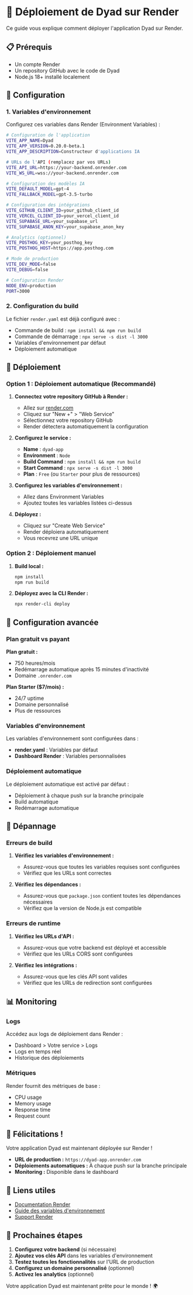 # 🚀 Déploiement de Dyad sur Render

Ce guide vous explique comment déployer l'application Dyad sur Render.

## 📋 Prérequis

- Un compte Render
- Un repository GitHub avec le code de Dyad
- Node.js 18+ installé localement

## 🔧 Configuration

### 1. Variables d'environnement

Configurez ces variables dans Render (Environment Variables) :

```bash
# Configuration de l'application
VITE_APP_NAME=Dyad
VITE_APP_VERSION=0.20.0-beta.1
VITE_APP_DESCRIPTION=Constructeur d'applications IA

# URLs de l'API (remplacez par vos URLs)
VITE_API_URL=https://your-backend.onrender.com
VITE_WS_URL=wss://your-backend.onrender.com

# Configuration des modèles IA
VITE_DEFAULT_MODEL=gpt-4
VITE_FALLBACK_MODEL=gpt-3.5-turbo

# Configuration des intégrations
VITE_GITHUB_CLIENT_ID=your_github_client_id
VITE_VERCEL_CLIENT_ID=your_vercel_client_id
VITE_SUPABASE_URL=your_supabase_url
VITE_SUPABASE_ANON_KEY=your_supabase_anon_key

# Analytics (optionnel)
VITE_POSTHOG_KEY=your_posthog_key
VITE_POSTHOG_HOST=https://app.posthog.com

# Mode de production
VITE_DEV_MODE=false
VITE_DEBUG=false

# Configuration Render
NODE_ENV=production
PORT=3000
```

### 2. Configuration du build

Le fichier `render.yaml` est déjà configuré avec :
- Commande de build : `npm install && npm run build`
- Commande de démarrage : `npx serve -s dist -l 3000`
- Variables d'environnement par défaut
- Déploiement automatique

## 🚀 Déploiement

### Option 1 : Déploiement automatique (Recommandé)

1. **Connectez votre repository GitHub à Render :**
   - Allez sur [render.com](https://render.com)
   - Cliquez sur "New +" > "Web Service"
   - Sélectionnez votre repository GitHub
   - Render détectera automatiquement la configuration

2. **Configurez le service :**
   - **Name** : `dyad-app`
   - **Environment** : `Node`
   - **Build Command** : `npm install && npm run build`
   - **Start Command** : `npx serve -s dist -l 3000`
   - **Plan** : `Free` (ou `Starter` pour plus de ressources)

3. **Configurez les variables d'environnement :**
   - Allez dans Environment Variables
   - Ajoutez toutes les variables listées ci-dessus

4. **Déployez :**
   - Cliquez sur "Create Web Service"
   - Render déploiera automatiquement
   - Vous recevrez une URL unique

### Option 2 : Déploiement manuel

1. **Build local :**
   ```bash
   npm install
   npm run build
   ```

2. **Déployez avec la CLI Render :**
   ```bash
   npx render-cli deploy
   ```

## 🔧 Configuration avancée

### Plan gratuit vs payant

**Plan gratuit :**
- 750 heures/mois
- Redémarrage automatique après 15 minutes d'inactivité
- Domaine `.onrender.com`

**Plan Starter ($7/mois) :**
- 24/7 uptime
- Domaine personnalisé
- Plus de ressources

### Variables d'environnement

Les variables d'environnement sont configurées dans :
- **render.yaml** : Variables par défaut
- **Dashboard Render** : Variables personnalisées

### Déploiement automatique

Le déploiement automatique est activé par défaut :
- Déploiement à chaque push sur la branche principale
- Build automatique
- Redémarrage automatique

## 🐛 Dépannage

### Erreurs de build

1. **Vérifiez les variables d'environnement :**
   - Assurez-vous que toutes les variables requises sont configurées
   - Vérifiez que les URLs sont correctes

2. **Vérifiez les dépendances :**
   - Assurez-vous que `package.json` contient toutes les dépendances nécessaires
   - Vérifiez que la version de Node.js est compatible

### Erreurs de runtime

1. **Vérifiez les URLs d'API :**
   - Assurez-vous que votre backend est déployé et accessible
   - Vérifiez que les URLs CORS sont configurées

2. **Vérifiez les intégrations :**
   - Assurez-vous que les clés API sont valides
   - Vérifiez que les URLs de redirection sont configurées

## 📊 Monitoring

### Logs

Accédez aux logs de déploiement dans Render :
- Dashboard > Votre service > Logs
- Logs en temps réel
- Historique des déploiements

### Métriques

Render fournit des métriques de base :
- CPU usage
- Memory usage
- Response time
- Request count

## 🎉 Félicitations !

Votre application Dyad est maintenant déployée sur Render ! 

- **URL de production :** `https://dyad-app.onrender.com`
- **Déploiements automatiques :** À chaque push sur la branche principale
- **Monitoring :** Disponible dans le dashboard

## 🔗 Liens utiles

- [Documentation Render](https://render.com/docs)
- [Guide des variables d'environnement](https://render.com/docs/environment-variables)
- [Support Render](https://render.com/support)

## 📝 Prochaines étapes

1. **Configurez votre backend** (si nécessaire)
2. **Ajoutez vos clés API** dans les variables d'environnement
3. **Testez toutes les fonctionnalités** sur l'URL de production
4. **Configurez un domaine personnalisé** (optionnel)
5. **Activez les analytics** (optionnel)

Votre application Dyad est maintenant prête pour le monde ! 🌍
